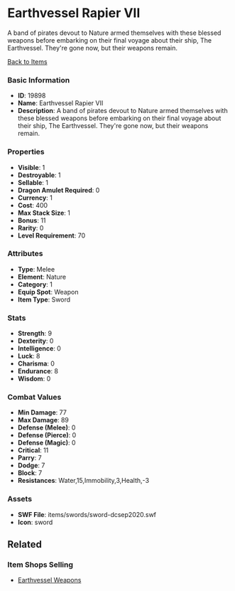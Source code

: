 # Earthvessel Rapier VII

A band of pirates devout to Nature armed themselves with these blessed weapons before embarking on their final voyage about their ship, The Earthvessel. They're gone now, but their weapons remain.

[Back to Items](../items.md)

### Basic Information

- **ID**: 19898
- **Name**: Earthvessel Rapier VII
- **Description**: A band of pirates devout to Nature armed themselves with these blessed weapons before embarking on their final voyage about their ship, The Earthvessel. They&#039;re gone now, but their weapons remain.

### Properties

- **Visible**: 1
- **Destroyable**: 1
- **Sellable**: 1
- **Dragon Amulet Required**: 0
- **Currency**: 1
- **Cost**: 400
- **Max Stack Size**: 1
- **Bonus**: 11
- **Rarity**: 0
- **Level Requirement**: 70

### Attributes

- **Type**: Melee
- **Element**: Nature
- **Category**: 1
- **Equip Spot**: Weapon
- **Item Type**: Sword

### Stats

- **Strength**: 9
- **Dexterity**: 0
- **Intelligence**: 0
- **Luck**: 8
- **Charisma**: 0
- **Endurance**: 8
- **Wisdom**: 0

### Combat Values

- **Min Damage**: 77
- **Max Damage**: 89
- **Defense (Melee)**: 0
- **Defense (Pierce)**: 0
- **Defense (Magic)**: 0
- **Critical**: 11
- **Parry**: 7
- **Dodge**: 7
- **Block**: 7
- **Resistances**: Water,15,Immobility,3,Health,-3

### Assets

- **SWF File**: items/swords/sword-dcsep2020.swf
- **Icon**: sword

## Related

### Item Shops Selling

- [Earthvessel Weapons](../item-shops/678-earthvessel-weapons.md)

